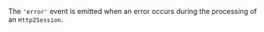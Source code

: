 <!-- YAML
added: v8.4.0
-->

The `'error'` event is emitted when an error occurs during the processing of
an `Http2Session`.


